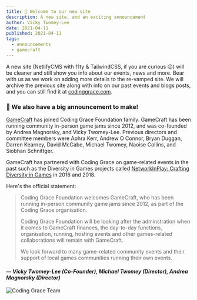```yaml
---
title: 📢 Welcome to our new site
description: A new site, and an exciting announcement
author: Vicky Twomey-Lee
date: 2021-04-11
published: 2021-04-11
tags:
  - announcements
  - gamecraft
---
```

A new site (NetlifyCMS with 11ty & TailwindCSS, if you are curious 😉) will be cleaner and still show you info about our events, news and more. Bear with us as we work on adding more details to the re-vamped site. We will archive the previous site along with info on our past events and blogs posts, and you can still find it at [codinggrace.com](https://codinggrace.com).

### 📢 We also have a big announcement to make!

[GameCraft](https://gamecraft.it) has joined Coding Grace Foundation family. GameCraft has been running community in-person game jams since 2012, and was co-founded by Andrea Magnorsky, and Vicky Twomey-Lee. Previous directors and committee members were Aphra Kerr, Andrew O Connor, Bryan Duggan, Darren Kearney, David McCabe, Michael Twomey, Naoise Collins, and Siobhan Schnittger.

GameCraft has partnered with Coding Grace on game-related events in the past such as the Diversity in Games projects called [NetworkInPlay: Crafting Diversity in Games](https://gamedevelopers.ie/diversity/) in 2016 and 2018.

Here's the official statement:

> Coding Grace Foundation welcomes GameCraft, who has been running in-person community game jams since 2012, as part of the Coding Grace organisation.
>
> Coding Grace Foundation will be looking after the adminstration when it comes to GameCraft finances, the day-to-day functions, organisation, running, hosting events and other games-related collaborations will remain with GameCraft.
>
> We look forward to many game-related community events and their support of local games communities running their own events.

#### *— Vicky Twomey-Lee (Co-Founder), Michael Twomey (Director), Andrea Magnorsky (Director)*

![Coding Grace Team](/static/img/cg-team.png)